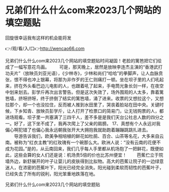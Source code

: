 # 兄弟们什么什么com来2023几个网站的填空题贴
回旋很幸运我有这样的机会能将发

👉/观/看/入/口👉http://wencao66.com

兄弟们什么什么com来2023几个网站的填空题贴时间凝固！老脸的篱笆把它们绘成了一幅写意花鸟画。
　　可是，那天晚上，居然是放映李连杰主演的“香港武打功夫片”（放映员刘亚光语），《少林寺》，少林和尚们“哈哈”的拳脚声，让人血脉贲张，恨不得也冲上银幕，将那为非作歹的王仁则痛打一顿。坐在坝子里的人们吼起来，挤在外头看巴边儿电影的人，也跟着吼了起来，手电筒光象长剑一样，在夜空中划来划去。彭学斤再次出言警告。但是这次失效了，场外围观的人太多，靠着篱笆墙，挤呀挤呀，终于挤倒了结实的篱笆墙，涌了进来。收票的又想拉这个，又想拉那个，却一个也没拉住，反而被人推到水田里了，哭丧着脸站在田中央。关键时候，下乡知青、放映员彭学斤，让人打开了检票口的简易门，让无钱购票的人，都进场观看。坝子里一共塞满了三四千人，差不多是是我们天台公社总人数的四分之一。好了，这下坐不成了，我再次爬上了父亲的肩膀。
	17、真想有个人永远对我偏心啊犯错了也偏心我永远朝我张开大大拥抱我就助跑着蹦蹦跳跳扎进去。
　　导游告诉我们，欧美争相培植的鲜花如杜鹃、百合、山茶等名花，大多来自云南。被称为“红衣主教”的红玫瑰有一个碗那么大。欧洲人说：“没有云南的花便不成为花园。”是的，从云南回来，我们几乎每人手里都从机场抱了一把鲜花，既便如此，这些会算的女人们还是说：机场贵5倍的价也比苏州便宜！
　　芭蕉伫立于院墙外边，新舒展开的叶子让婴儿的皮肤得到比拟物。高大的芭蕉让院子的一边绿意迷人，在浓密的芭蕉叶下，阳光已经完全消失。阳光碰到柔软而韧性的芭蕉叶子，已经失去了所有的锐利，阳光笨重地跌落在地。

兄弟们什么什么com来2023几个网站的填空题贴
